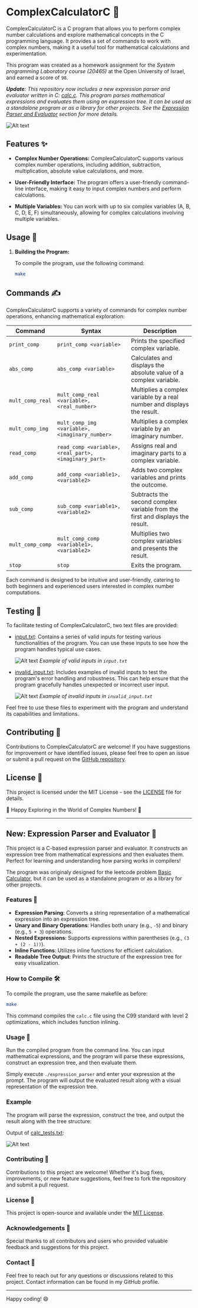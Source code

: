 # ComplexCalculatorC 🧮

ComplexCalculatorC is a C program that allows you to perform complex number calculations and explore mathematical concepts in the C programming language. It provides a set of commands to work with complex numbers, making it a useful tool for mathematical calculations and experimentation.

This program was created as a homework assignment for the _System programming Laboratory course (20465)_ at the Open University of Israel, and earned a score of `98`.

_**Update**: This repository now includes a new expression parser and evaluator written in C: [calc.c](calc.c). This program parses mathematical expressions and evaluates them using an expression tree. It can be used as a standalone program or as a library for other projects. See the [Expression Parser and Evaluator](#expression-parser-and-evaluator-) section for more details._

![Alt text](image.png)

## Features ✨

- **Complex Number Operations:** ComplexCalculatorC supports various complex number operations, including addition, subtraction, multiplication, absolute value calculations, and more.

- **User-Friendly Interface:** The program offers a user-friendly command-line interface, making it easy to input complex numbers and perform calculations.

- **Multiple Variables:** You can work with up to six complex variables (A, B, C, D, E, F) simultaneously, allowing for complex calculations involving multiple variables.

## Usage 🚀

1. **Building the Program:**

   To compile the program, use the following command:

   ```bash
   make
    ```

## Commands ✍️

ComplexCalculatorC supports a variety of commands for complex number operations, enhancing mathematical exploration:

| Command           | Syntax                                           | Description |
|-------------------|--------------------------------------------------|-------------|
| `print_comp`      | `print_comp <variable>`                          | Prints the specified complex variable. |
| `abs_comp`        | `abs_comp <variable>`                            | Calculates and displays the absolute value of a complex variable. |
| `mult_comp_real`  | `mult_comp_real <variable>, <real_number>`        | Multiplies a complex variable by a real number and displays the result. |
| `mult_comp_img`   | `mult_comp_img <variable>, <imaginary_number>`    | Multiplies a complex variable by an imaginary number. |
| `read_comp`       | `read_comp <variable>, <real_part>, <imaginary_part>` | Assigns real and imaginary parts to a complex variable. |
| `add_comp`        | `add_comp <variable1>, <variable2>`              | Adds two complex variables and prints the outcome. |
| `sub_comp`        | `sub_comp <variable1>, <variable2>`              | Subtracts the second complex variable from the first and displays the result. |
| `mult_comp_comp`  | `mult_comp_comp <variable1>, <variable2>`        | Multiplies two complex variables and presents the result. |
| `stop`            | `stop`                                          | Exits the program. |

Each command is designed to be intuitive and user-friendly, catering to both beginners and experienced users interested in complex number computations.

## Testing 🧪

To facilitate testing of ComplexCalculatorC, two text files are provided:

- [input.txt](input.txt): Contains a series of valid inputs for testing various functionalities of the program. You can use these inputs to see how the program handles typical use cases.

    ![Alt text](correct_input.png)
    _Example of valid inputs in `input.txt`_

- [invalid_input.txt](invalid_input.txt): Includes examples of invalid inputs to test the program's error handling and robustness. This can help ensure that the program gracefully handles unexpected or incorrect user input.

    ![Alt text](invalid_input.png)
    _Example of invalid inputs in `invalid_input.txt`_

Feel free to use these files to experiment with the program and understand its capabilities and limitations.

## Contributing 🤝

Contributions to ComplexCalculatorC are welcome! If you have suggestions for improvement or have identified issues, please feel free to open an issue or submit a pull request on the [GitHub repository](https://github.com/Dor-sketch/ComplexCalculatorC).

## License 📜

This project is licensed under the MIT License - see the [LICENSE](LICENSE) file for details.

🚀 Happy Exploring in the World of Complex Numbers! 🧮

---

## New: Expression Parser and Evaluator 🧮

This project is a C-based expression parser and evaluator. It constructs an expression tree from mathematical expressions and then evaluates them. Perfect for learning and understanding how parsing works in compilers!

The program was originaly designed for the leetcode problem [Basic Calculator](https://leetcode.com/problems/basic-calculator/), but it can be used as a standalone program or as a library for other projects.

### Features 🌟

- **Expression Parsing**: Converts a string representation of a mathematical expression into an expression tree.
- **Unary and Binary Operations**: Handles both unary (e.g., `-5`) and binary (e.g., `5 + 3`) operations.
- **Nested Expressions**: Supports expressions within parentheses (e.g., `(3 + (2 - 1))`).
- **Inline Functions**: Utilizes inline functions for efficient calculation.
- **Readable Tree Output**: Prints the structure of the expression tree for easy visualization.

### How to Compile 🛠️

To compile the program, use the same makefile as before:

```bash
make
```

This command compiles the `calc.c` file using the C99 standard with level 2 optimizations, which includes function inlining.

### Usage 📖

Run the compiled program from the command line. You can input mathematical expressions, and the program will parse these expressions, construct an expression tree, and then evaluate them.

Simply execute `./expression_parser` and enter your expression at the prompt. The program will output the evaluated result along with a visual representation of the expression tree.

### Example

The program will parse the expression, construct the tree, and output the result along with the tree structure:

Output of [calc_tests.txt](calc_tests.txt):

![Alt text](calc_example.png)

### Contributing 🤝

Contributions to this project are welcome! Whether it's bug fixes, improvements, or new feature suggestions, feel free to fork the repository and submit a pull request.

### License 📜

This project is open-source and available under the [MIT License](LICENSE).

### Acknowledgements 👏

Special thanks to all contributors and users who provided valuable feedback and suggestions for this project.

### Contact 📧

Feel free to reach out for any questions or discussions related to this project. Contact information can be found in my GitHub profile.

---

Happy coding! 😄
